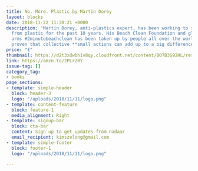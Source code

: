 ```yaml
---
title: No. More. Plastic by Martin Dorey
layout: blocks
date: 2018-11-22 11:30:21 +0000
description: 'Martin Dorey, anti-plastics expert, has been working to save our beaches
  from plastic for the past 10 years. His Beach Clean Foundation and global call to
  arms #2minutebeachclean has been taken up by people all over the world, and has
  proven that collective **small actions can add up to a big difference.**'
price: "£"
thumbnail: https://d2t3xdwbh1v8qy.cloudfront.net/content/B07B3G92HL/resources/673059271
link: https://amzn.to/2PLr20Y
issue-tag: []
category_tag:
- books
page_sections:
- template: simple-header
  block: header-3
  logo: "/uploads/2018/11/11/logo.png"
- template: content-feature
  block: feature-1
  media_alignment: Right
- template: signup-bar
  block: cta-bar
  content: Sign up to get updates from nadaar
  email_recipient: kimszelong@gmail.com
- template: simple-footer
  block: footer-1
  logo: "/uploads/2018/11/11/logo.png"

---
```

